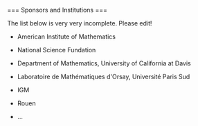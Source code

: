 === Sponsors and Institutions ===

The list below is very very incomplete. Please edit!

 - American Institute of Mathematics

 - National Science Fundation

 - Department of Mathematics, University of California at Davis

 - Laboratoire de Mathématiques d'Orsay, Université Paris Sud

 - IGM

 - Rouen

 - ...
